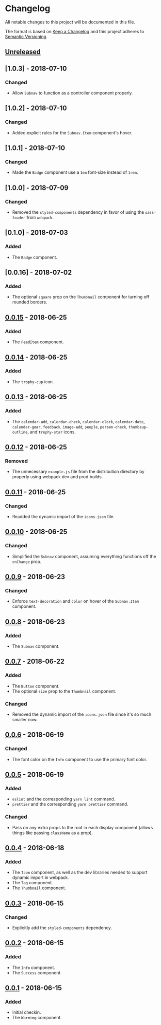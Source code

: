 # Changelog

All notable changes to this project will be documented in this file.

The format is based on [Keep a Changelog](http://keepachangelog.com/en/1.0.0/) and this project adheres to [Semantic Versioning](http://semver.org/spec/v2.0.0.html).

## [Unreleased]

## [1.0.3] - 2018-07-10
### Changed
- Allow `Subnav` to function as a controller component properly.

## [1.0.2] - 2018-07-10
### Changed
- Added explicit rules for the `Subnav.Item` component's hover.

## [1.0.1] - 2018-07-10
### Changed
- Made the `Badge` component use a `1em` font-size instead of `1rem`.

## [1.0.0] - 2018-07-09
### Changed
- Removed the `styled-components` dependency in favor of using the `sass-loader` from `webpack`.

## [0.1.0] - 2018-07-03
### Added
- The `Badge` component.

## [0.0.16] - 2018-07-02
### Added
- The optional `square` prop on the `Thumbnail` component for turning off rounded borders.

## [0.0.15] - 2018-06-25
### Added
- The `FeedItem` component.

## [0.0.14] - 2018-06-25
### Added
- The `trophy-cup` icon.

## [0.0.13] - 2018-06-25
### Added
- The `calendar-add`, `calendar-check`, `calendar-clock`, `calendar-date`, `calendar-gear`, `feedback`, `image-add`, `people`, `person-check`, `thumbsup-outline`, and `trophy-star` icons.

## [0.0.12] - 2018-06-25
### Removed
- The unnecessary `example.js` file from the distribution directory by properly using webpack dev and prod builds.

## [0.0.11] - 2018-06-25
### Changed
- Readded the dynamic import of the `icons.json` file.

## [0.0.10] - 2018-06-25
### Changed
- Simplified the `Subnav` component, assuming everything functions off the `onChange` prop.

## [0.0.9] - 2018-06-23
### Changed
- Enforce `text-decoration` and `color` on hover of the `Subnav.Item` component.

## [0.0.8] - 2018-06-23
### Added
- The `Subnav` component.

## [0.0.7] - 2018-06-22
### Added
- The `Button` component.
- The optional `size` prop to the `Thumbnail` component.

### Changed
- Removed the dynamic import of the `icons.json` file since it's so much smaller now.

## [0.0.6] - 2018-06-19
### Changed
- The font color on the `Info` component to use the primary font color.

## [0.0.5] - 2018-06-19
### Added
- `eslint` and the corresponding `yarn lint` command.
- `prettier` and the corresponding `yarn prettier` command.

### Changed
- Pass on any extra props to the root in each display component (allows things like passing `className` as a prop).

## [0.0.4] - 2018-06-18
### Added
- The `Icon` component, as well as the dev libraries needed to support dynamic import in webpack.
- The `Tag` component.
- The `Thumbnail` component.

## [0.0.3] - 2018-06-15
### Changed
- Explicitly add the `styled-components` dependency.

## [0.0.2] - 2018-06-15
### Added
- The `Info` component.
- The `Success` component.

## [0.0.1] - 2018-06-15
### Added
- Initial checkin.
- The `Warning` component.

[Unreleased]: https://github.com/CultureHQ/components/compare/v0.0.15...HEAD
[0.0.15]: https://github.com/CultureHQ/components/compare/v0.0.14...v0.0.15
[0.0.14]: https://github.com/CultureHQ/components/compare/v0.0.13...v0.0.14
[0.0.13]: https://github.com/CultureHQ/components/compare/v0.0.12...v0.0.13
[0.0.12]: https://github.com/CultureHQ/components/compare/v0.0.11...v0.0.12
[0.0.11]: https://github.com/CultureHQ/components/compare/v0.0.10...v0.0.11
[0.0.10]: https://github.com/CultureHQ/components/compare/v0.0.9...v0.0.10
[0.0.9]: https://github.com/CultureHQ/components/compare/v0.0.8...v0.0.9
[0.0.8]: https://github.com/CultureHQ/components/compare/v0.0.7...v0.0.8
[0.0.7]: https://github.com/CultureHQ/components/compare/v0.0.6...v0.0.7
[0.0.6]: https://github.com/CultureHQ/components/compare/v0.0.5...v0.0.6
[0.0.5]: https://github.com/CultureHQ/components/compare/v0.0.4...v0.0.5
[0.0.4]: https://github.com/CultureHQ/components/compare/v0.0.3...v0.0.4
[0.0.3]: https://github.com/CultureHQ/components/compare/v0.0.2...v0.0.3
[0.0.2]: https://github.com/CultureHQ/components/compare/v0.0.1...v0.0.2
[0.0.1]: https://github.com/CultureHQ/components/compare/9319be...v0.0.1
